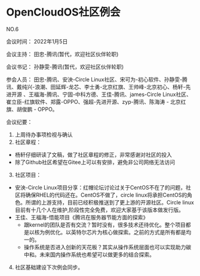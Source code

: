 # OpenCloudOS社区例会

NO.6

会议时间： 
2022年1月5日

会议主持：
田忠-腾讯(暂代，欢迎社区伙伴轮职)

会议书记：
孙静雯-腾讯(暂代，欢迎社区伙伴轮职)

参会人员： 
田忠-腾讯、安泱-Circle Linux社区、宋可为-初心软件、孙静雯-腾讯、戴纯兴-浪潮、田延辉-龙芯、李士勇-北京红旗、王帅峰-北京初心、杨轩-先进开源 、王福海-腾讯、宁固-中科方德、王佳-腾讯、james-Circle Linux社区、崔立臣-红旗软件、郑露-OPPO、强超-先进开源、zyp-腾讯、陈海涛 - 北京红旗、胡俊鹏 - OPPO。

会议纪要：
1. 上周待办事项检视与确认
2. 社区章程：
- 杨轩仔细研读了文稿，做了社区章程的修正，非常感谢对社区的投入
- 除了Github社区希望在Gitee上可以有安排，避免非公司网络无法访问
3. 社区项目：
- 安泱-Circle Linux项目分享：红帽论坛讨论过关于CentOS不在了的问题，社区将确保RHEL的代码还在。CentOS不做了，circle linux将承担CentOS的角色。所谓的上游支持，目前已经积极推送到了更上游的开源社区。Circle linux目前有十几个人在维护,阶段性完全免费，欢迎大家基于该版本做发行版。
- 王佳、王福海-悟能项目《腾讯在服务器节能方面的探索》
  - 跟kernel的团队是否有交流？暂时没有，很多技术还待优化。整个项目都是以核为例优化。以英特尔芯片为核心做探索。之前的方式是所有都是均一的。
  - 操作系统是否进入创新的天花板？其实从操作系统层面也可以实现助力碳中和。未来国内操作系统也希望可以做更多的结合探索。
4. 社区基础建设下次例会同步。
